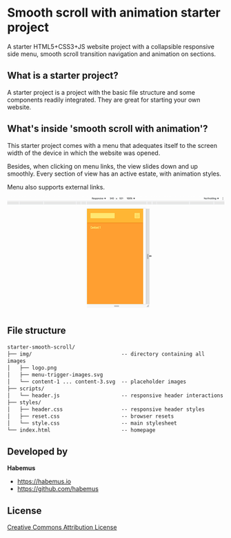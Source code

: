 # Smooth scroll with animation starter project

A starter HTML5+CSS3+JS website project with a collapsible responsive side menu, smooth scroll transition navigation and animation on sections.

## What is a starter project?

A starter project is a project with the basic file structure and some components readily integrated. They are great for starting your own website.

## What's inside 'smooth scroll with animation'?

This starter project comes with a menu that adequates itself to the screen width of the device in which the website was opened.

Besides, when clicking on menu links, the view slides down and up smoothly. Every section of view has an active estate, with animation styles.

Menu also supports external links.

![preview](https://github.com/habemus/starter-smooth-scroll/raw/master/preview.gif "Preview")

## File structure

```
starter-smooth-scroll/
├── img/                             -- directory containing all images
│   ├── logo.png
│   ├── menu-trigger-images.svg
│   └── content-1 ... content-3.svg  -- placeholder images
├── scripts/
│   └── header.js                    -- responsive header interactions
├── styles/
│   ├── header.css                   -- responsive header styles
│   ├── reset.css                    -- browser resets
│   └── style.css                    -- main stylesheet
└── index.html                       -- homepage
```

## Developed by

**Habemus**

- <https://habemus.io>
- <https://github.com/habemus>

## License

[Creative Commons Attribution License](http://creativecommons.org/licenses/by/2.0/)
